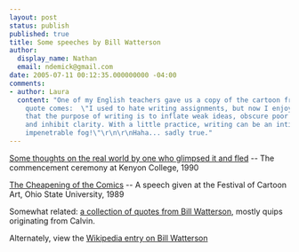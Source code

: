 ```yaml
---
layout: post
status: publish
published: true
title: Some speeches by Bill Watterson
author:
  display_name: Nathan
  email: ndemick@gmail.com
date: 2005-07-11 00:12:35.000000000 -04:00
comments:
- author: Laura
  content: "One of my English teachers gave us a copy of the cartoon from which this
    quote comes:  \"I used to hate writing assignments, but now I enjoy them. I realized
    that the purpose of writing is to inflate weak ideas, obscure poor reasoning,
    and inhibit clarity. With a little practice, writing can be an intimidating and
    impenetrable fog!\"\r\n\r\nHaha... sadly true."
---
```

[Some thoughts on the real world by one who glimpsed it and fled](http://home3.inet.tele.dk/stadil/spe_kc.htm) -- The commencement ceremony at Kenyon College, 1990

[The Cheapening of the Comics](http://hobbes.ncsa.uiuc.edu/comics.html) -- A speech given at the Festival of Cartoon Art, Ohio State University, 1989

Somewhat related: [a collection of quotes from Bill Watterson](http://en.wikiquote.org/wiki/Bill_Watterson), mostly quips originating from Calvin.

Alternately, view the [Wikipedia entry on Bill Watterson](http://en.wikipedia.org/wiki/Bill_Watterson)
